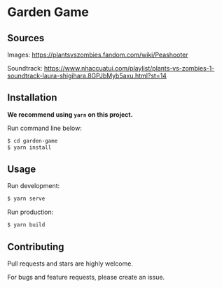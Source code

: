 # Garden Game

## Sources

Images: https://plantsvszombies.fandom.com/wiki/Peashooter

Soundtrack: https://www.nhaccuatui.com/playlist/plants-vs-zombies-1-soundtrack-laura-shigihara.8GPJbMyb5axu.html?st=14

## Installation

**We recommend using `yarn` on this project.**

Run command line below:

```bash
$ cd garden-game
$ yarn install
```

## Usage

Run development:

```bash
$ yarn serve
```

Run production:

```bash
$ yarn build
```


## Contributing
Pull requests and stars are highly welcome.

For bugs and feature requests, please create an issue.
